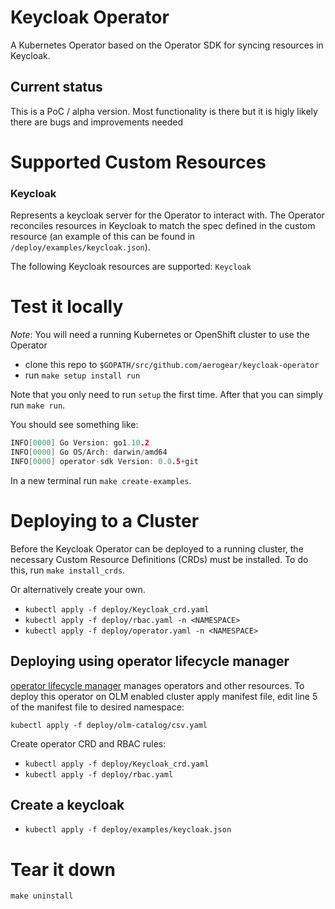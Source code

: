 # Keycloak Operator

A Kubernetes Operator based on the Operator SDK for syncing resources in Keycloak.

## Current status

This is a PoC / alpha version. Most functionality is there but it is higly likely there are bugs and improvements needed

# Supported Custom Resources 

### Keycloak 
Represents a keycloak server for the Operator to interact with.
The Operator reconciles resources in Keycloak to match the spec defined in the custom resource (an example of this can be found in `/deploy/examples/keycloak.json`). 

The following Keycloak resources are supported:
 ```Keycloak```

# Test it locally

*Note*: You will need a running Kubernetes or OpenShift cluster to use the Operator

- clone this repo to `$GOPATH/src/github.com/aerogear/keycloak-operator`
- run `make setup install run`

Note that you only need to run `setup` the first time. After that you can simply run `make run`.

You should see something like:

```go
INFO[0000] Go Version: go1.10.2
INFO[0000] Go OS/Arch: darwin/amd64
INFO[0000] operator-sdk Version: 0.0.5+git

```

In a new terminal run `make create-examples`. 

# Deploying to a Cluster

Before the Keycloak Operator can be deployed to a running cluster, the necessary Custom Resource Definitions (CRDs) must be installed. To do this, run `make install_crds`.

Or alternatively create your own.

- `kubectl apply -f deploy/Keycloak_crd.yaml`
- `kubectl apply -f deploy/rbac.yaml -n <NAMESPACE>`
- `kubectl apply -f deploy/operator.yaml -n <NAMESPACE>`

## Deploying using operator lifecycle manager
[operator lifecycle manager](https://github.com/operator-framework/operator-lifecycle-manager) manages operators and other resources.
To deploy this operator on OLM enabled cluster apply manifest file, edit line 5 of the manifest file to desired namespace:

`kubectl apply -f deploy/olm-catalog/csv.yaml` 

Create operator CRD and RBAC rules:
- `kubectl apply -f deploy/Keycloak_crd.yaml`
- `kubectl apply -f deploy/rbac.yaml`

## Create a keycloak

- `kubectl apply -f deploy/examples/keycloak.json`


# Tear it down

```make uninstall```
